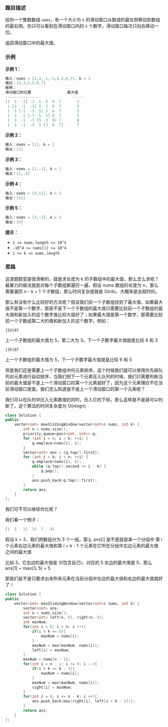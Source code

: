 ### 题目描述

给你一个整数数组 `nums`，有一个大小为 `k` 的滑动窗口从数组的最左侧移动到数组的最右侧。你只可以看到在滑动窗口内的 `k` 个数字。滑动窗口每次只向右移动一位。

返回滑动窗口中的最大值。

### 示例

**示例 1：**

```c++
输入：nums = [1,3,-1,-3,5,3,6,7], k = 3
输出：[3,3,5,5,6,7]
解释：
滑动窗口的位置                最大值
---------------               -----
[1  3  -1] -3  5  3  6  7       3
 1 [3  -1  -3] 5  3  6  7       3
 1  3 [-1  -3  5] 3  6  7       5
 1  3  -1 [-3  5  3] 6  7       5
 1  3  -1  -3 [5  3  6] 7       6
 1  3  -1  -3  5 [3  6  7]      7
```

**示例 2：**

```c++
输入：nums = [1], k = 1
输出：[1]
```

**示例 3：**

```c++
输入：nums = [1,-1], k = 1
输出：[1,-1]
```

**示例 4：**

```c++
输入：nums = [9,11], k = 2
输出：[11]
```

**示例 5：**

```c++
输入：nums = [4,-2], k = 2
输出：[4]
```

 

**提示：**

- `1 <= nums.length <= 10^5`
- `-10^4 <= nums[i] <= 10^4`
- `1 <= k <= nums.length`

### 思路

这道题题意是很清晰的，就是求长度为 k 的子数组中的最大值，那么怎么求呢？最暴力的做法就是对每个子数组都遍历一遍，假设 nums 数组的长度为 n，那么需要遍历 n - k + 1 个子数组，那么时间复杂度就是 O(nk)，大概率是会超时的。

那么有没有什么比较好的方法呢？假设我们前一个子数组找到了最大值，如果最大值不是第一个数字，那是不是下一个子数组的最大值只需要比较前一个子数组的最大值和新加入的这个数字谁比较大就好了；如果最大值是第一个数字，那需要比较前一个子数组第二大的值和新加入的这个数字。例如：

`|53|67`

上一个子数组的最大值为 5，第二大为 3，下一个子数字最大值就是比较 6 和 3

`|35|67`

上一个子数组的最大值为 5，下一个子数字最大值就是比较 6 和 5

但是我们还是需要上一个子数组中的元素排序，这个时候我们就可以使用优先级队列对元素进行自动排序，当我们把下一个元素压入队列的时候，我们只需要判断当前的最大值是不是上一个滑动窗口的第一个元素就好了，因为这个元素理应不在当前滑动窗口里面。我们怎么知道是不是上一个滑动窗口的第一个元素呢？

我们可以在队列中压入元素数值的同时，压入它的下标，那么这样是不是就可以判断了。这个算法的时间复杂度为 O(nlogn)

```C++
class Solution {
public:
    vector<int> maxSlidingWindow(vector<int>& nums, int k) {
        int n = nums.size();
        priority_queue<pair<int, int>> q;
        for (int i = 0; i < k; ++i) {
            q.emplace(nums[i], i);
        }
        vector<int> ans = {q.top().first};
        for (int i = k; i < n; ++i) {
            q.emplace(nums[i], i);
            while (q.top().second <= i - k) {
                q.pop();
            }
            ans.push_back(q.top().first);
        }
        return ans;
    }
};
```

我们可不可以继续优化呢？

我们看一个例子：

````c++
[1	3	2]	[5	7	4]
````

假设 k = 3，我们把数组分为 3 个一组，那么 ans[i] 是不是就是某一个分组中 第 i 个元素右边元素的最大值和第  i + k - 1 个元素在它所在分组中左边元素的最大值之间的最大值

比如 3，它右边的最大值是 3(包含自己)，对应的 5 左边的最大值是 5，那么 ans[1] = max(3, 5) = 5

那我们是不是只要求出来所有元素在当前分组中左边的最大值和右边的最大值就好了！

```c++
class Solution {
public:
    vector<int> maxSlidingWindow(vector<int>& nums, int k) {
        vector<int> ans;
        int n = nums.size();
        vector<int> left(n, 0), right(n, 0);
        int maxNum;
        for(int i = 0; i < n; i ++){
            if(i % k == 0){
                maxNum = nums[i];
            }
            maxNum = max(maxNum, nums[i]);
            left[i] = maxNum;
        }
        maxNum = nums[n - 1];
        for(int i = n - 1; i >= 0; i --){
            if(i % k == k - 1){
                maxNum = nums[i];
            }
            maxNum = max(maxNum, nums[i]);
            right[i] = maxNum;
        }
        for(int i = 0; i <= n - k; i ++){
            ans.push_back(max(right[i], left[i + k - 1]));
        }
        return ans;
    }
};
```

